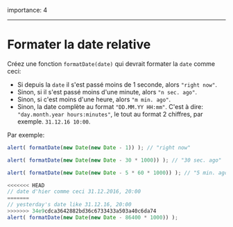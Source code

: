 importance: 4

---

# Formater la date relative

Créez une fonction `formatDate(date)` qui devrait formater la `date` comme ceci:

- Si depuis la `date` il s'est passé moins de 1 seconde, alors `"right now"`.
- Sinon, si il s'est passé moins d'une minute, alors `"n sec. ago"`.
- Sinon, si c'est moins d'une heure, alors `"m min. ago"`.
- Sinon, la date complète au format `"DD.MM.YY HH:mm"`. C'est à dire: `"day.month.year hours:minutes"`, le tout au format 2 chiffres, par exemple. `31.12.16 10:00`.

Par exemple:

```js
alert( formatDate(new Date(new Date - 1)) ); // "right now"

alert( formatDate(new Date(new Date - 30 * 1000)) ); // "30 sec. ago"

alert( formatDate(new Date(new Date - 5 * 60 * 1000)) ); // "5 min. ago"

<<<<<<< HEAD
// date d'hier comme ceci 31.12.2016, 20:00
=======
// yesterday's date like 31.12.16, 20:00
>>>>>>> 34e9cdca3642882bd36c6733433a503a40c6da74
alert( formatDate(new Date(new Date - 86400 * 1000)) );
```
